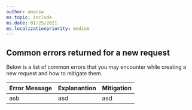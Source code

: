 ```yaml
---
author: amansw
ms.topic: include
ms.date: 01/25/2021
ms.localizationpriority: medium
---
```


## Common errors returned for a new request

Below is a list of common errors that you may encounter while creating a new request and how to mitigate them.

| Error Message | Explanantion | Mitigation |
|---------------|--------------|------------|
asb | asd | asd 
